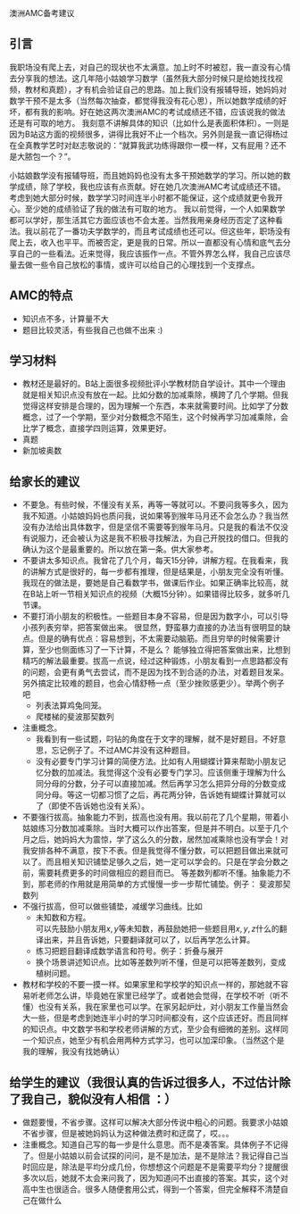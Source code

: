 澳洲AMC备考建议

## 引言

我职场没有爬上去，对自己的现状也不太满意。加上时不时被怼，我一直没有心情去分享我的想法。这几年陪小姑娘学习数学（虽然我大部分时候只是给她找找视频，教材和真题），才有机会验证自己的思路。加上我们没有报辅导班，她妈妈对数学干预不是太多（当然每次抽查，都觉得我没有花心思），所以她数学成绩的好坏，都有我的影响。好在她这两次澳洲AMC的考试成绩还不错，应该说我的做法还是有可取的地方。
我刻意不讲解具体的知识（比如什么是表面积体积）。一则是因为B站这方面的视频很多，讲得比我好不止一个档次。另外则是我一直记得杨过在全真教学艺时对赵志敬说的：“就算我武功练得跟你一模一样，又有屁用？还不是大脓包一个？”。 


小姑娘数学没有报辅导班，而且她妈妈也没有太多干预她数学的学习。所以她的数学成绩，除了学校，我也应该有点贡献。好在她几次澳洲AMC考试成绩还不错。考虑到她大部分时候，数学学习时间连半小时都不能保证，这个成绩就更令我开心。至少她的成绩验证了我的做法有可取的地方。
我以前觉得，一个人如果数学都可以学好，那生活其它方面应该也不会太差。当然我用亲身经历否定了这种看法。我以前花了一番功夫学数学的，而且考试成绩也还可以。但这些年，职场没有爬上去，收入也平平。而被否定，更是我的日常。所以一直都没有心情和底气去分享自己的一些看法。近来觉得，我应该振作一点。不管外界怎么样，我自己应该尽量去做一些令自己放松的事情，或许可以给自己的心理找到一个支撑点。


## AMC的特点
- 知识点不多，计算量不大
- 题目比较灵活，有些我自己也做不出来 :)

## 学习材料
- 教材还是最好的。B站上面很多视频批评小学教材防自学设计。其中一个理由就是相关知识点没有放在一起。比如分数的加减乘除，横跨了几个学期。但我觉得这样安排是合理的，因为理解一个东西，本来就需要时间。比如学了分数概念，过了一个学期，至少对分数概念不陌生，这个时候再学习加减乘除，会比学了概念，直接学四则运算，效果更好。
- 真题
- 新加坡奥数

## 给家长的建议
- 不要急。有些时候，不懂没有关系，再等一等就可以。不要问我等多久，因为我不知道。小姑娘妈妈也质问我，说如果等到猴年马月还不会怎么办？我当然没有办法给出具体数字，但是坚信不需要等到猴年马月。只是我的看法不仅没有说服力，还会被认为这是我不积极寻找解法，为自己开脱找的借口。但我的确认为这个是最重要的。所以放在第一条。供大家参考。  
- 不要讲太多知识点。我曾花了几个月，每天15分钟，讲解方程。在我看来，我的讲解方式是很好的，每一步都有推理，但是结果是，小朋友完全没有听懂。我现在的做法是，要她是自己看数学书，做课后作业。如果正确率比较高，就在B站上听一节相关知识点的视频（大概15分钟）。如果错得比较多，就多听几节课。
- 不要打消小朋友的积极性。一些题目本身不容易，但是因为数字小，可以引导小孩列表穷举，把答案做出来。 很显然，野蛮暴力直接的办法当有很明显的缺点。但是的确有优点：容易想到，不太需要动脑筋。而且穷举的时候需要计算，至少也侧面练习了一下计算，不是么？ 能够独立得把答案做出来，比想到精巧的解法最重要。拔高一点说，经过这种锻炼，小朋友看到一点思路都没有的问题，会更有勇气去尝试，而不是因为找不到合适的办法，对着题目发呆。另外搞定比较难的题目，也会心情舒畅一点（至少挫败感更少）。举两个例子吧
    - 列表法算鸡兔同笼。  
    - 爬楼梯的斐波那契数列  
- 注重概念。
    - 我看到有一些试题，叼钻的角度在于文字的理解，就不是好题目。不好意思，忘记例子了。不过AMC并没有这种题目。
    - 没有必要专门学习计算的简便方法。比如有人用蝴蝶计算来帮助小朋友记忆分数的加减法。我觉得这个没有必要专门学习。应该侧重于理解为什么同分母的分数，分子可以直接加减。然后再学习怎么把异分母的分数变成同分母。等这一切都习惯了之后，再花两分钟，告诉她有蝴蝶计算就可以了（即使不告诉她也没有关系）。
- 不要强行拔高。抽象能力不到，拔高也没有用。我以前花了几个星期，带着小姑娘练习分数加减乘除。当时大概可以作出答案，但是并不明白。以至于几个月之后，她妈妈大为震惊，学了这么久的分数，居然加减乘除也没有学会！对我安排各种不满意，按下不表。但是我觉得不懂分数，可以把题目做出来就可以了。而且相关知识铺垫足够久之后，她一定可以学会的。只是在学会分数之前，需要耗费更多的时间做相应的题目而已。 等差数列都听不懂。抽象能力不到，那老师的作用就是用简单的方式慢慢一步一步帮忙铺垫。例子： 斐波那契数列
- 不强行拔高，但可以做些铺垫，减缓学习曲线。比如
    - 未知数和方程。  
      可以先鼓励小朋友用$x, y$等未知数，再鼓励她把一些题目用$x,y,z$什么的翻译出来，并且告诉她，只要翻译就可以了，以后再学怎么计算。
    - 练习把题目翻译成数学语言和符号。例子：折叠与展开
    - 换个场景讲述知识点。比如等差数列听不懂，但是可以把等差数列，变成植树问题。
- 教材和学校的不要一摸一样。如果家里和学校学的知识点一样的，那她就不容易听老师怎么讲，毕竟她在家里已经学了。或者她会觉得，在学校不听（听不懂）也没有关系，我在家里也可以学。在家另起炉灶，对小朋友工作量当然会大一些，但是考虑到她连半小时的学习时间都没有，这个应该还好。而且同样的知识点。中文数学书和学校老师讲解的方式，至少会有细微的差别。这样同一个知识点，她至少有机会用两种方式学习，也可以加深印象。（当然这个是我的理解，我没有找她确认）

## 给学生的建议（我很认真的告诉过很多人，不过估计除了我自己，貌似没有人相信 ：）
- 做题要慢，不省步骤。这样可以解决大部分传说中粗心的问题。我要求小姑娘不省步骤，但是被她妈妈认为这种做法费时和迂腐了，哎。。。
- 注重概念。知道自己写的每一步是什么意思。而不是凑答案。具体例子不记得了。但是小姑娘以前会试探的问问，是不是加法，是不是除法？我记得自己当时回应是，除法是平均分成几份，你想想这个问题是不是需要平均分？提醒很多次以后，她就不太会来问我了，因为知道问不出直接的答案。其实，这个对高中生也很适合。很多人随便套用公式，得到一个答案，但完全解释不清楚自己在做什么
